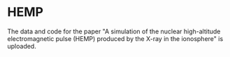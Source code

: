 # HEMP
The data and code for the paper "A simulation of the nuclear high-altitude electromagnetic pulse (HEMP) produced by the X-ray in the ionosphere" is uploaded. 
 
